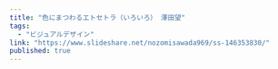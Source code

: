 ```yaml
---
title: "色にまつわるエトセトラ（いろいろ） 澤田望"
tags:
  - "ビジュアルデザイン"
link: "https://www.slideshare.net/nozomisawada969/ss-146353830/"
published: true
---
```


